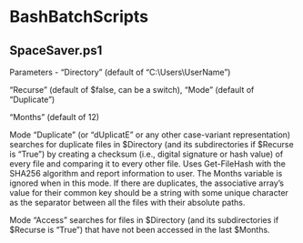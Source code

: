# BashBatchScripts

## SpaceSaver.ps1
Parameters - “Directory” (default of “C:\Users\UserName”)

“Recurse” (default of $false, can be a switch), “Mode” (default of “Duplicate”)

“Months” (default of 12)

Mode “Duplicate” (or “dUplicatE” or any other case-variant representation) searches for duplicate files in $Directory (and its subdirectories if $Recurse is “True”) by creating a checksum (i.e., digital signature or hash value) of every file and comparing it to every other file. Uses Get-FileHash with the SHA256 algorithm and report information to user. The Months variable is ignored when in this mode. If there are duplicates, the associative array’s value for their common key should be a string with some unique character as the separator between all the files with their absolute paths.

Mode “Access” searches for files in $Directory (and its subdirectories if $Recurse is “True”) that have not been accessed in the last $Months.
